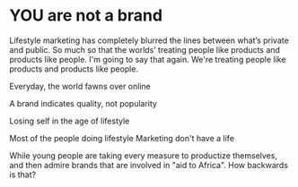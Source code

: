 # YOU are not a brand

Lifestyle marketing has completely blurred the lines between what’s private and public. So much so that the worlds’ treating people like products and products like people. I'm going to say that again. We're treating people like products and products like people.

Everyday, the world fawns over online

A brand indicates quality, not popularity

Losing self in the age of lifestyle

Most of the people doing lifestyle Marketing don't have a life

While young people are taking every measure to productize themselves, and then admire brands that are involved in "aid to Africa". How backwards is that?
